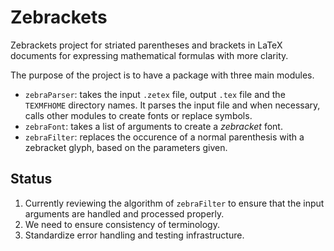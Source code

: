 # Zebrackets
Zebrackets project for striated parentheses and brackets in LaTeX documents for expressing mathematical formulas with more clarity.

The purpose of the project is to have a package with three main modules. 
* `zebraParser`: takes the input `.zetex` file, output `.tex` file and the `TEXMFHOME` directory names. It parses the input file and when necessary, calls other modules to create fonts or replace symbols.
* `zebraFont`: takes a list of arguments to create a *zebracket* font.
* `zebraFilter`: replaces the occurence of a normal parenthesis with a zebracket glyph, based on the parameters given.

## Status
1. Currently reviewing the algorithm of `zebraFilter` to ensure that the input arguments are handled and processed properly. 
2. We need to ensure consistency of terminology.
3. Standardize error handling and testing infrastructure. 
